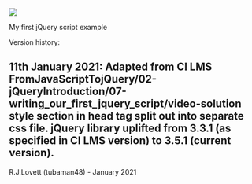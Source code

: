 <img src="https://codeinstitute.s3.amazonaws.com/fullstack/ci_logo_small.png" style="margin: 0;">

My first jQuery script example

Version history:

**11th January 2021:** Adapted from CI LMS FromJavaScriptTojQuery/02-jQueryIntroduction/07-writing_our_first_jquery_script/video-solution
                       style section in head tag split out into separate css file.
                       jQuery library uplifted from 3.3.1 (as specified in CI LMS version) to 3.5.1 (current version).
--------

R.J.Lovett (tubaman48) - January 2021
